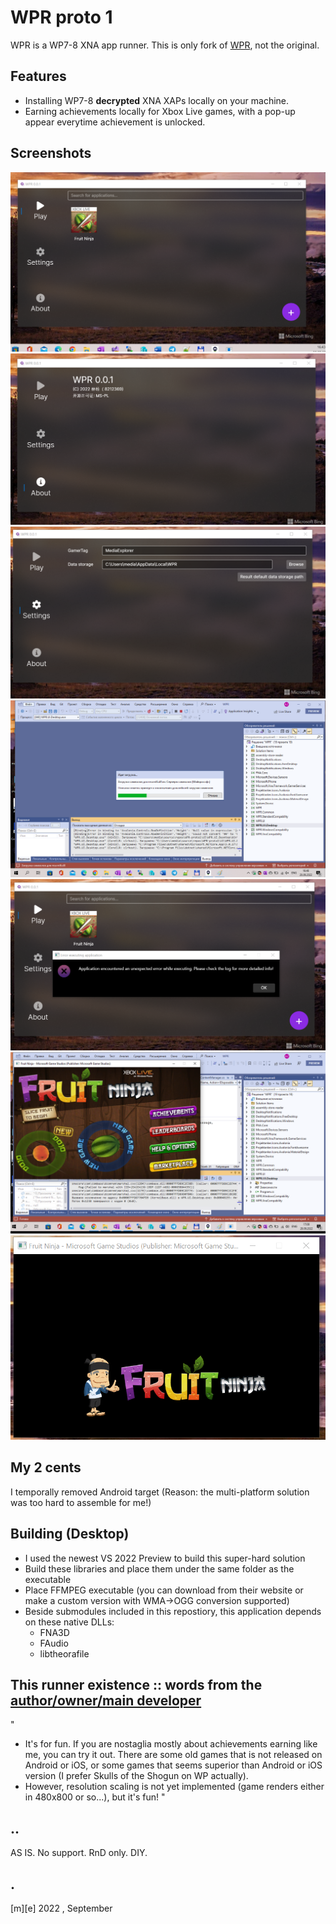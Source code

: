 # WPR proto 1

WPR is a WP7-8 XNA app runner. This is only fork of [WPR](https://github.com/8212369/WPR), not the original. 


## Features

- Installing WP7-8 **decrypted** XNA XAPs locally on your machine.
- Earning achievements locally for Xbox Live games, with a pop-up appear everytime achievement is unlocked.


## Screenshots

![Shot 1](Images/shot1.png)
![Shot 2](Images/shot2.png)
![Shot 3](Images/shot3.png)
![Shot 4](Images/shot4.png)
![Shot 5](Images/shot5.png)
![Shot 6](Images/shot6.png)
![Shot 7](Images/shot7.png)


## My 2 cents

I temporally removed Android target (Reason: the multi-platform solution was too hard to assemble for me!)

    
## Building (Desktop) 

- I used the newest VS 2022 Preview to build this super-hard solution
- Build these libraries and place them under the same folder as the executable
- Place FFMPEG executable (you can download from their website or make a custom version with WMA->OGG conversion supported)
- Beside submodules included in this repostiory, this application depends on these native DLLs:
    * FNA3D
    * FAudio
    * libtheorafile 

    
## This runner existence :: words from the [author/owner/main developer](https://github.com/8212369/) 

"
- It's for fun. If you are nostaglia mostly about achievements earning like me, you can try it out. There are some old games that is not released on Android or iOS, or some games that seems superior than Android or iOS version (I prefer Skulls of the Shogun on WP actually).
- However, resolution scaling is not yet implemented (game renders either in 480x800 or so...), but it's fun!
"


## ..

AS IS. No support. RnD only. DIY.


## .

[m][e] 2022 , September

